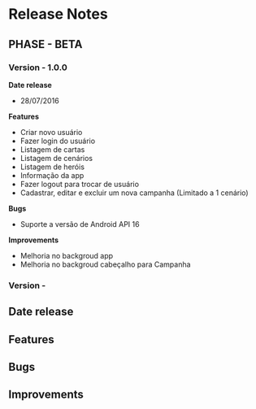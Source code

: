 # Release Notes

## PHASE - BETA

### Version - 1.0.0
**Date release**
 - 28/07/2016

**Features**
- Criar novo usuário
- Fazer login do usuário
- Listagem de cartas
- Listagem de cenários
- Listagem de heróis
- Informação da app
- Fazer logout para trocar de usuário
- Cadastrar, editar e excluir um nova campanha (Limitado a 1 cenário)

**Bugs**
- Suporte a versão de Android API 16

**Improvements**
- Melhoria no backgroud app
- Melhoria no backgroud cabeçalho para Campanha


### Version -
**Date release**
 -

**Features**
 -

**Bugs**
 -

**Improvements**
 -





